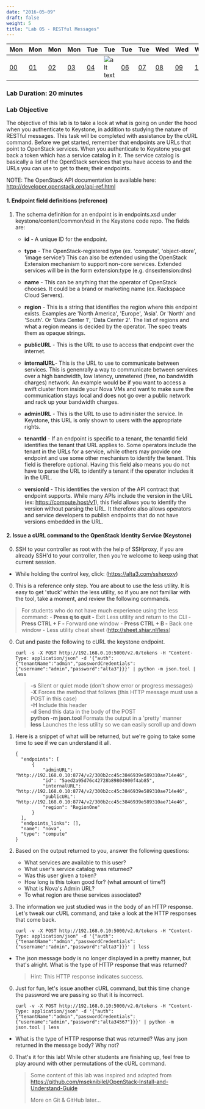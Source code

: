 ```yaml
---
date: "2016-05-09"
draft: false
weight: 5 
title: "Lab 05 - RESTful Messages"
---
```


|Mon|Mon|Mon|Mon|Tue|Tue|Tue|Tue|Wed|Wed|Wed|Thur|Thur|Thur|Thur|
|---|---|---|---|---|---|---|---|---|---|---|---|---|---|---|
|[00](/labs/openstack/00/)|[01](/labs/openstack/01/)|[02](/labs/openstack/02/)|[03](/labs/openstack/03/)|[04](/labs/openstack/04/)|![alt text](https://i.imgur.com/mUIVxEm.png "You are here")|[06](/labs/openstack/06/)|[07](/labs/openstack/07/)|[08](/labs/openstack/08/)|[09](/labs/openstack/09/)|[10](/labs/openstack/10/)|[11](/labs/openstack/11/)|[12](/labs/openstack/12/)|[13](/labs/openstack/13/)|[14](/labs/openstack/14/)|

### Lab Duration: 20 minutes

### Lab Objective

The objective of this lab is to take a look at what is going on under the hood when you authenticate to Keystone, in addition to studying the nature of RESTful messages. This task will be completed with assistance by the cURL command. Before we get started, remember that endpoints are URLs that point to OpenStack services. When you authenticate to Keystone you get back a token which has a service catalog in it. The service catalog is basically a list of the OpenStack services that you have access to and the URLs you can use to get to them; their endpoints.

NOTE: The OpenStack API documentation is available here: http://developer.openstack.org/api-ref.html

#### 1. Endpoint field definitions (reference)

1. The schema definition for an endpoint is in endpoints.xsd under keystone/content/common/xsd in the Keystone code repo. The fields are:

    * **id** - A unique ID for the endpoint.

    * **type** - The OpenStack-registered type (ex. 'compute', 'object-store', 'image service') This can also be extended using the OpenStack Extension mechanism to support non-core services. Extended services will be in the form extension:type (e.g. dnsextension:dns)

    * **name** - This can be anything that the operator of OpenStack chooses. It could be a brand or marketing name (ex. Rackspace Cloud Servers).

    * **region** - This is a string that identifies the region where this endpoint exists. Examples are 'North America', 'Europe', 'Asia'. Or 'North' and 'South'. Or 'Data Center 1', 'Data Center 2'. The list of regions and what a region means is decided by the operator. The spec treats them as opaque strings.

    * **publicURL** - This is the URL to use to access that endpoint over the internet.

    * **internalURL**- This is the URL to use to communicate between services. This is genenrally a way to communicate between services over a high bandwidth, low latency, unmetered (free, no bandwidth charges) network. An example would be if you want to access a swift cluster from inside your Nova VMs and want to make sure the communication stays local and does not go over a public network and rack up your bandwidth charges.

    * **adminURL** - This is the URL to use to administer the service. In Keystone, this URL is only shown to users with the appropriate rights.

    * **tenantId** - If an endpoint is specific to a tenant, the tenantId field identifies the tenant that URL applies to. Some operators include the tenant in the URLs for a service, while others may provide one endpoint and use some other mechanism to identify the tenant. This field is therefore optional. Having this field also means you do not have to parse the URL to identify a tenant if the operator includes it in the URL.

    * **versionId** - This identifies the version of the API contract that endpoint supports. While many APIs include the version in the URL (ex: https://compute.host/v1), this field allows you to identify the version without parsing the URL. It therefore also allows operators and service developers to publish endpoints that do not have versions embedded in the URL.

#### 2. Issue a cURL command to the OpenStack Identity Service (Keystone)

0. SSH to your controller as root with the help of SSHproxy, if you are already SSH'd to your controller, then you're welcome to keep using that current session.

 * While holding the control key, click: (https://alta3.com/sshproxy)

0. This is a reference only step. You are about to use the less utility. It is easy to get 'stuck' within the less utility, so if you are not familiar with the tool, take a moment, and review the following commands.
  
  > For students who do not have much experience using the less command:
    - **Press q to quit -** Exit Less utility and return to the CLI
    - **Press CTRL + F -** Forward one window
    - **Press CTRL + B -** Back one window
    - Less utility cheat sheet (http://sheet.shiar.nl/less)

0. Cut and paste the following to cURL the keystone endpoint. 

    ```
    curl -s -X POST http://192.168.0.10:5000/v2.0/tokens -H "Content-Type: application/json" -d '{"auth":{"tenantName":"admin","passwordCredentials":{"username":"admin","password":"alta3"}}}' | python -m json.tool | less
    ```

	
	
    > **-s** Silent or quiet mode (don't show error or progress messages) <br />
    > **-X** Forces the method that follows (this HTTP message must use a POST in this case) <br />
    > **-H** Include this header <br />
    > **-d** Send this data in the body of the POST <br />
    > **python -m json.tool** Formats the output in a 'pretty' manner <br />
    > **less** Launches the less utility so we can easily scroll up and down <br />
 
0. Here is a snippet of what will be returned, but we're going to take some time to see if we can understand it all.

    ```
  	{
      "endpoints": [
          {
              "adminURL": "http://192.168.0.10:8774/v2/300b2cc45c3846939e589310ae714e46",
              "id": "5aed2a95d76c42728b89804900f4ab85",
              "internalURL": "http://192.168.0.10:8774/v2/300b2cc45c3846939e589310ae714e46",
              "publicURL": "http://192.168.0.10:8774/v2/300b2cc45c3846939e589310ae714e46",
              "region": "RegionOne"
          }
      ],
      "endpoints_links": [],
      "name": "nova",
      "type": "compute"
    }
    ```

0. Based on the output returned to you, answer the following questions:

    * What services are available to this user?
    * What user's service catalog was returned?
    * Was this user given a token?
    * How long is this token good for? (what amount of time?) 
    * What is Nova's Admin URL?
    * To what region are these services associated?

0. The information we just studied was in the body of an HTTP response. Let's tweak our cURL command, and take a look at the HTTP responses that come back.

    ```
    curl -v -X POST http://192.168.0.10:5000/v2.0/tokens -H "Content-Type: application/json" -d '{"auth":{"tenantName":"admin","passwordCredentials":{"username":"admin","password":"alta3"}}}' | less
    ```

 * The json message body is no longer displayed in a pretty manner, but that's alright. What is the type of HTTP response that was returned?

    > Hint: This HTTP response indicates success.
 
0. Just for fun, let's issue another cURL command, but this time change the password we are passing so that it is incorrect.

    ```
    curl -v -X POST http://192.168.0.10:5000/v2.0/tokens -H "Content-Type: application/json" -d '{"auth":{"tenantName":"admin","passwordCredentials":{"username":"admin","password":"alta34567"}}}' | python -m json.tool | less
    ```

 * What is the type of HTTP response that was returned? Was any json returned in the message body? Why not?

0. That's it for this lab! While other students are finishing up, feel free to play around with other permutations of the cURL command.

	> Some content of this lab was inspired and adapted from https://github.com/mseknibilel/OpenStack-Install-and-Understand-Guide 
	>
	> More on Git & GitHub later...
